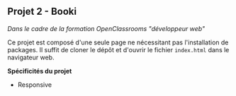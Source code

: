 **Projet 2 - Booki**
-
*Dans le cadre de la formation OpenClassrooms "développeur web"*

Ce projet est composé d'une seule page ne nécessitant pas l'installation de packages. 
Il suffit de cloner le dépôt et d'ouvrir le fichier `index.html` dans le navigateur web.

**Spécificités du projet**
- Responsive
